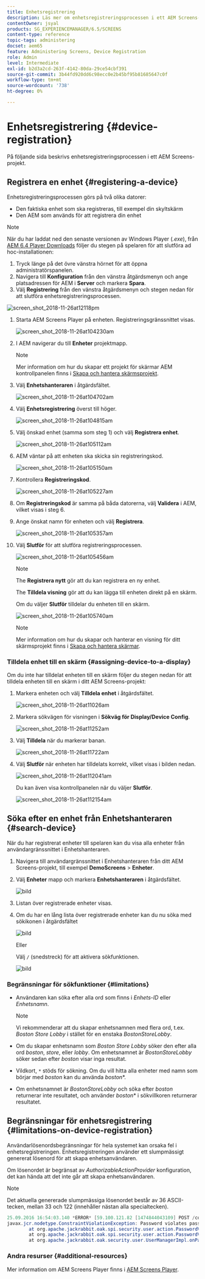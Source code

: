 ```yaml
---
title: Enhetsregistrering
description: Läs mer om enhetsregistreringsprocessen i ett AEM Screens-projekt.
contentOwner: jsyal
products: SG_EXPERIENCEMANAGER/6.5/SCREENS
content-type: reference
topic-tags: administering
docset: aem65
feature: Administering Screens, Device Registration
role: Admin
level: Intermediate
exl-id: b2d3a2cd-263f-4142-80da-29ce54cbf391
source-git-commit: 3b44fd920dd6c98ecc0e2b45bf95b81685647c0f
workflow-type: tm+mt
source-wordcount: '738'
ht-degree: 0%

---
```


# Enhetsregistrering {#device-registration}

På följande sida beskrivs enhetsregistreringsprocessen i ett AEM Screens-projekt.

## Registrera en enhet {#registering-a-device}

Enhetsregistreringsprocessen görs på två olika datorer:

* Den faktiska enhet som ska registreras, till exempel din skyltskärm
* Den AEM som används för att registrera din enhet

>[!NOTE]
>
>När du har laddat ned den senaste versionen av Windows Player (*.exe*), från [AEM 6.4 Player Downloads](https://download.macromedia.com/screens/) följer du stegen på spelaren för att slutföra ad hoc-installationen:
>
>1. Tryck länge på det övre vänstra hörnet för att öppna administratörspanelen.
>1. Navigera till **Konfiguration** från den vänstra åtgärdsmenyn och ange platsadressen för AEM i **Server** och markera **Spara**.
>1. Välj **Registrering** från den vänstra åtgärdsmenyn och stegen nedan för att slutföra enhetsregistreringsprocessen.
>

![screen_shot_2018-11-26at12118pm](assets/screen_shot_2018-11-26at12118pm.png)

1. Starta AEM Screens Player på enheten. Registreringsgränssnittet visas.

   ![screen_shot_2018-11-26at104230am](assets/screen_shot_2018-11-26at104230am.png)

1. I AEM navigerar du till **Enheter** projektmapp.

   >[!NOTE]
   >
   >Mer information om hur du skapar ett projekt för skärmar AEM kontrollpanelen finns i [Skapa och hantera skärmsprojekt](creating-a-screens-project.md).

1. Välj **Enhetshanteraren** i åtgärdsfältet.

   ![screen_shot_2018-11-26at104702am](assets/screen_shot_2018-11-26at104702am.png)

1. Välj **Enhetsregistrering** överst till höger.

   ![screen_shot_2018-11-26at104815am](assets/screen_shot_2018-11-26at104815am.png)

1. Välj önskad enhet (samma som steg 1) och välj **Registrera enhet**.

   ![screen_shot_2018-11-26at105112am](assets/screen_shot_2018-11-26at105112am.png)

1. AEM väntar på att enheten ska skicka sin registreringskod.

   ![screen_shot_2018-11-26at105150am](assets/screen_shot_2018-11-26at105150am.png)

1. Kontrollera **Registreringskod**.

   ![screen_shot_2018-11-26at105227am](assets/screen_shot_2018-11-26at105227am.png)

1. Om **Registreringskod** är samma på båda datorerna, välj **Validera** i AEM, vilket visas i steg 6.
1. Ange önskat namn för enheten och välj **Registrera**.

   ![screen_shot_2018-11-26at105357am](assets/screen_shot_2018-11-26at105357am.png)

1. Välj **Slutför** för att slutföra registreringsprocessen.

   ![screen_shot_2018-11-26at105456am](assets/screen_shot_2018-11-26at105456am.png)

   >[!NOTE]
   >
   >The **Registrera nytt** gör att du kan registrera en ny enhet.
   >
   >The **Tilldela visning** gör att du kan lägga till enheten direkt på en skärm.

   Om du väljer **Slutför** tilldelar du enheten till en skärm.

   ![screen_shot_2018-11-26at105740am](assets/screen_shot_2018-11-26at105740am.png)

   >[!NOTE]
   >
   >Mer information om hur du skapar och hanterar en visning för ditt skärmsprojekt finns i [Skapa och hantera skärmar](managing-displays.md).

### Tilldela enhet till en skärm {#assigning-device-to-a-display}

Om du inte har tilldelat enheten till en skärm följer du stegen nedan för att tilldela enheten till en skärm i ditt AEM Screens-projekt:

1. Markera enheten och välj **Tilldela enhet** i åtgärdsfältet.

   ![screen_shot_2018-11-26at11026am](assets/screen_shot_2018-11-26at111026am.png)

1. Markera sökvägen för visningen i **Sökväg för Display/Device Config**.

   ![screen_shot_2018-11-26at11252am](assets/screen_shot_2018-11-26at111252am.png)

1. Välj **Tilldela** när du markerar banan.

   ![screen_shot_2018-11-26at11722am](assets/screen_shot_2018-11-26at111722am.png)

1. Välj **Slutför** när enheten har tilldelats korrekt, vilket visas i bilden nedan.

   ![screen_shot_2018-11-26at112041am](assets/screen_shot_2018-11-26at112041am.png)

   Du kan även visa kontrollpanelen när du väljer **Slutför**.

   ![screen_shot_2018-11-26at112154am](assets/screen_shot_2018-11-26at112154am.png)

## Söka efter en enhet från Enhetshanteraren {#search-device}

När du har registrerat enheter till spelaren kan du visa alla enheter från användargränssnittet i Enhetshanteraren.

1. Navigera till användargränssnittet i Enhetshanteraren från ditt AEM Screens-projekt, till exempel **DemoScreens** > **Enheter**.

1. Välj **Enheter** mapp och markera **Enhetshanteraren** i åtgärdsfältet.

   ![bild](/help/user-guide/assets/device-manager/device-manager-1.png)

1. Listan över registrerade enheter visas.

1. Om du har en lång lista över registrerade enheter kan du nu söka med sökikonen i åtgärdsfältet

   ![bild](/help/user-guide/assets/device-manager/device-manager-2.png)

   Eller

   Välj `/` (snedstreck) för att aktivera sökfunktionen.

   ![bild](/help/user-guide/assets/device-manager/device-manager-3.png)


### Begränsningar för sökfunktioner {#limitations}

* Användaren kan söka efter alla ord som finns i *Enhets-ID* eller *Enhetsnamn*.

  >[!NOTE]
  >Vi rekommenderar att du skapar enhetsnamnen med flera ord, t.ex. *Boston Store Lobby* i stället för en enstaka *BostonStoreLobby*.

* Om du skapar enhetsnamn som *Boston Store Lobby* söker den efter alla ord *boston*, *store*, eller *lobby*. Om enhetsnamnet är *BostonStoreLobby* söker sedan efter *boston* visar inga resultat.

* Vildkort, `*` stöds för sökning. Om du vill hitta alla enheter med namn som börjar med *boston* kan du använda *boston**.

* Om enhetsnamnet är *BostonStoreLobby* och söka efter *boston* returnerar inte resultatet, och använder *boston** i sökvillkoren returnerar resultatet.

## Begränsningar för enhetsregistrering {#limitations-on-device-registration}

Användarlösenordsbegränsningar för hela systemet kan orsaka fel i enhetsregistreringen. Enhetsregistreringen använder ett slumpmässigt genererat lösenord för att skapa enhetsanvändaren.

Om lösenordet är begränsat av *AuthorizableActionProvider* konfiguration, det kan hända att det inte går att skapa enhetsanvändaren.

>[!NOTE]
>
>Det aktuella genererade slumpmässiga lösenordet består av 36 ASCII-tecken, mellan 33 och 122 (innehåller nästan alla specialtecken).

```java
25.09.2016 16:54:03.140 *ERROR* [59.100.121.82 [1474844043109] POST /content/screens/svc/registration HTTP/1.1] com.adobe.cq.screens.device.registration.impl.RegistrationServlet Error during device registration
javax.jcr.nodetype.ConstraintViolationException: Password violates password constraint (^(?=.*\d).{7,9}$).
        at org.apache.jackrabbit.oak.spi.security.user.action.PasswordValidationAction.validatePassword(PasswordValidationAction.java:105)
        at org.apache.jackrabbit.oak.spi.security.user.action.PasswordValidationAction.onPasswordChange(PasswordValidationAction.java:76)
        at org.apache.jackrabbit.oak.security.user.UserManagerImpl.onPasswordChange(UserManagerImpl.java:308)
```

### Andra resurser {#additional-resources}

Mer information om AEM Screens Player finns i [AEM Screens Player](working-with-screens-player.md).
